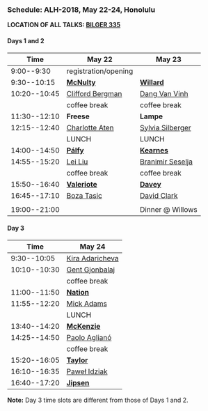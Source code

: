 ### Schedule: ALH-2018, May 22-24, Honolulu

**LOCATION OF ALL TALKS: [BILGER 335](https://goo.gl/maps/JzotBHZoDir)**

#### Days 1 and 2

| Time         | May 22               | May 23           |
| ---          | ---                  |---               |
| 9:00--9:30   | registration/opening |                  |
| 9:30--10:15  | [**McNulty**](./abstracts/McNulty.md)          | [**Willard**](./abstracts/Willard.md)      |
| 10:20--10:45 | [Clifford Bergman](./abstracts/Bergman.md)     | [Dang Van Vinh](./abstracts/Dang.md)    |
|              | coffee break         | coffee break     |
| 11:30--12:10 | **Freese**           | **Lampe**        |
| 12:15--12:40 | [Charlotte Aten](./abstracts/Aten.md)       | [Sylvia Silberger](./abstracts/Silberger.md) |
|              | LUNCH                | LUNCH            |
| 14:00--14:50 | [**Pálfy**](./abstracts/Palfy.md)            | [**Kearnes**](./abstracts/Kearnes.md)      |
| 14:55--15:20 | [Lei Liu](./abstracts/Liu.md)  | [Branimir Seselja](./abstracts/Seselja.md) |
|              | coffee break         | coffee break     |
| 15:50--16:40 | [**Valeriote**](./abstracts/Valeriote.md)        | [**Davey**](./abstracts/Davey.md)        |
| 16:45--17:10 | [Boza Tasic](./abstracts/TasicAbstract.pdf)           | [David Clark](./abstracts/Clark.md)    |
|              |                      |                  |
| 19:00--21:00 |                      | Dinner @ Willows |


#### Day 3

| Time         | May 24         |
| ---          | ---            |
|  9:30--10:05 | [Kira Adaricheva](./abstracts/Adaricheva.md) |
| 10:10--10:30 | [Gent Gjonbalaj](./abstracts/Gjonbalaj.md) |
|              | coffee break   |
| 11:00--11:50 | [**Nation**](./abstracts/Nation.md)    |
| 11:55--12:20 | [Mick Adams](./abstracts/Adams.pdf)     |
|              | LUNCH          |
| 13:40--14:20 | [**McKenzie**](./abstracts/McKenzie.md)   |
| 14:25--14:50 | [Paolo Aglianó](./abstracts/Agliano.md)  |
|              | coffee break   |
| 15:20--16:05 | [**Taylor**](./abstracts/Taylor.md)     |
| 16:10--16:35 | [Paweł Idziak](./abstracts/Idziak.md) |
| 16:40--17:20 | [**Jipsen**](./abstracts/Jipsen.md) |

**Note:** Day 3 time slots are different from those of Days 1 and 2.
